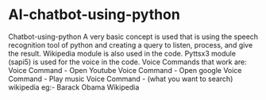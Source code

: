 # AI-chatbot-using-python
Chatbot-using-python
A very basic concept is used that is using the speech recognition tool of python and creating a query to listen, process, and give the result. Wikipedia module is also used in the code. Pyttsx3 module (sapi5) is used for the voice in the code. Voice Commands that work are: Voice Command - Open Youtube Voice Command - Open google Voice Command - Play music Voice Command - (what you want to search) wikipedia eg:- Barack Obama Wikipedia
